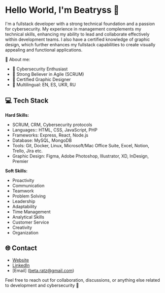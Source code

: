 # Hello World, I'm Beatryss 👋

I'm a fullstack developer with a strong technical foundation and a passion for cybersecurity. My experience in management complements my technical skills, enhancing my ability to lead and collaborate effectively within development teams. I also have a certified knowledge of graphic design, which further enhances my fullstack capabilities to create visually appealing and functional applications.

🌟 About me:

- 🔐 Cybersecurity Enthusiast
- 🚀 Strong Believer in Agile (SCRUM)
- 🎨 Certified Graphic Designer
- 💬 Multilingual: EN, ES, UKR, RU

## 💻 Tech Stack

**Hard Skills:**

- SCRUM, CRM, Cybersecurity protocols
- Languages:: HTML, CSS, JavaScript, PHP
- Frameworks: Express, React, Node.js
- Database: MySQL, MongoDB
- Tools: Git, Docker, Linux, Microsoft/Mac Office Suite, Excel, Notion, Trello, Jira etc.
- Graphic Design: Figma, Adobe Photoshop, Illustrator, XD, InDesign, Premier

**Soft Skills:**

- Proactivity
- Communication
- Teamwork
- Problem Solving
- Leadership
- Adaptability
- Time Management
- Analytical Skills
- Customer Service
- Creativity
- Organization

## 🌐 Contact

- [Website](rbeatryss.vercel.app)
- [LinkedIn](https://www.linkedin.com/in/beatryss-r/)
- [Email] (beta.ratz@gmail.com)

Feel free to reach out for collaboration, discussions, or anything else related to development and cybersecurity 🚀

